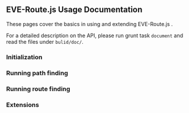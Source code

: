 ## EVE-Route.js Usage Documentation

These pages cover the basics in using and extending EVE-Route.js .

For a detailed description on the API, please run grunt task ```document``` and read the files under ```bulid/doc/```.

### Initialization

### Running path finding

### Running route finding

### Extensions
